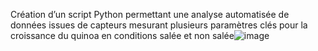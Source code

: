 Création d’un script Python permettant une analyse automatisée de données issues de capteurs mesurant plusieurs paramètres clés pour la croissance du quinoa en conditions salée et non salée![image](https://github.com/user-attachments/assets/63b09f5a-9506-40b0-b86e-c157ab2f2826)
